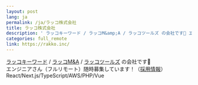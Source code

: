 ```yaml
---
layout: post
lang: ja
permalink: /ja/ラッコ株式会社
title: ラッコ株式会社
description: ' ラッコキーワード / ラッコM&amp;A / ラッコツールズ の会社です🦦 エンジニアさん（フルリモート）随時募集しています！（採用情報） React/Next.js/TypeScript/AWS/PHP/Vue '
categories: full_remote
link: https://rakko.inc/
---
```


<p><a href="https://rakkokeyword.com/">ラッコキーワード</a> / <a href="https://rakkoma.com/">ラッコM&A</a> / <a href="https://rakko.tools/">ラッコツールズ</a> の会社です🦦<br />エンジニアさん（フルリモート）随時募集しています！（<a href="https://rakko.inc/recruit/">採用情報</a>）<br />React/Next.js/TypeScript/AWS/PHP/Vue</p>
